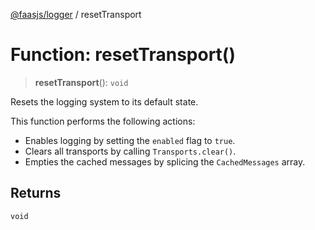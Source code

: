 [@faasjs/logger](../README.md) / resetTransport

# Function: resetTransport()

> **resetTransport**(): `void`

Resets the logging system to its default state.

This function performs the following actions:
- Enables logging by setting the `enabled` flag to `true`.
- Clears all transports by calling `Transports.clear()`.
- Empties the cached messages by splicing the `CachedMessages` array.

## Returns

`void`
